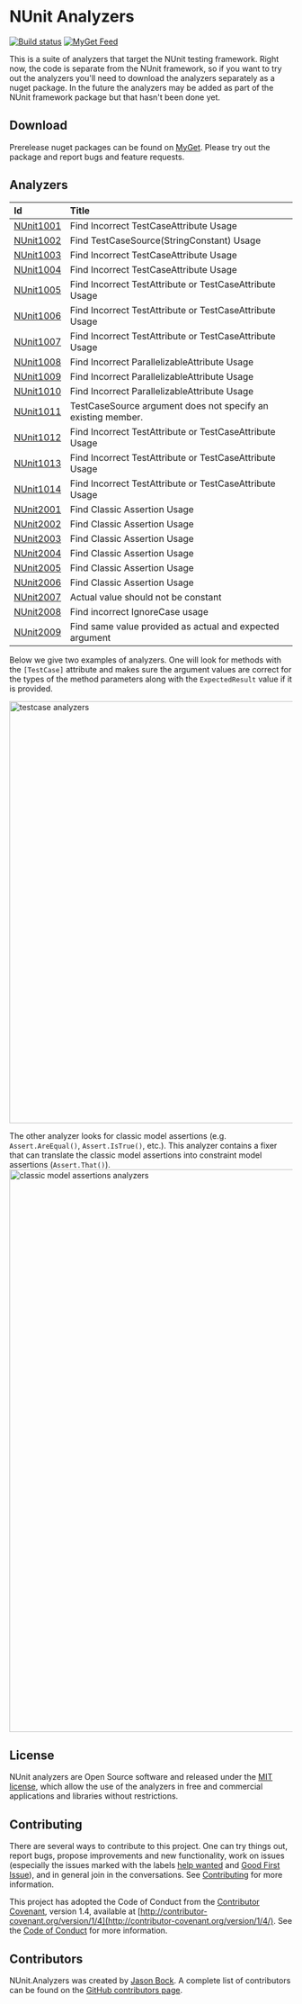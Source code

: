 # NUnit Analyzers #

[![Build status](https://ci.appveyor.com/api/projects/status/rlx18p32vkh80p2f/branch/master?svg=true)](https://ci.appveyor.com/project/mikkelbu/nunit-analyzers/branch/master)
[![MyGet Feed](https://img.shields.io/myget/nunit-analyzers/v/NUnit.Analyzers.svg)](https://www.myget.org/feed/nunit-analyzers/package/nuget/NUnit.Analyzers)

This is a suite of analyzers that target the NUnit testing framework. Right now, the code is separate from the NUnit framework, so if you want to try out the analyzers you'll need to download the analyzers separately as a nuget package. In the future the analyzers may be added as part of the NUnit framework package but that hasn't been done yet.

## Download ##

Prerelease nuget packages can be found on [MyGet](https://www.myget.org/feed/nunit-analyzers/package/nuget/NUnit.Analyzers). Please try out the package and report bugs and feature requests.

## Analyzers ##

| Id       | Title
| :--      | :--
| [NUnit1001]()| Find Incorrect TestCaseAttribute Usage
| [NUnit1002]()| Find TestCaseSource(StringConstant) Usage
| [NUnit1003]()| Find Incorrect TestCaseAttribute Usage
| [NUnit1004]()| Find Incorrect TestCaseAttribute Usage
| [NUnit1005]()| Find Incorrect TestAttribute or TestCaseAttribute Usage
| [NUnit1006]()| Find Incorrect TestAttribute or TestCaseAttribute Usage
| [NUnit1007]()| Find Incorrect TestAttribute or TestCaseAttribute Usage
| [NUnit1008]()| Find Incorrect ParallelizableAttribute Usage
| [NUnit1009]()| Find Incorrect ParallelizableAttribute Usage
| [NUnit1010]()| Find Incorrect ParallelizableAttribute Usage
| [NUnit1011]()| TestCaseSource argument does not specify an existing member.
| [NUnit1012]()| Find Incorrect TestAttribute or TestCaseAttribute Usage
| [NUnit1013]()| Find Incorrect TestAttribute or TestCaseAttribute Usage
| [NUnit1014]()| Find Incorrect TestAttribute or TestCaseAttribute Usage
| [NUnit2001]()| Find Classic Assertion Usage
| [NUnit2002]()| Find Classic Assertion Usage
| [NUnit2003]()| Find Classic Assertion Usage
| [NUnit2004]()| Find Classic Assertion Usage
| [NUnit2005]()| Find Classic Assertion Usage
| [NUnit2006]()| Find Classic Assertion Usage
| [NUnit2007]()| Actual value should not be constant
| [NUnit2008]()| Find incorrect IgnoreCase usage
| [NUnit2009]()| Find same value provided as actual and expected argument

Below we give two examples of analyzers. One will look for methods with the `[TestCase]` attribute and makes sure the argument values are correct for the types of the method parameters along with the `ExpectedResult` value if it is provided. 
<!-- ![testcase](https://user-images.githubusercontent.com/1007631/44311794-269a7200-a3ee-11e8-86a0-1d290b355ac5.gif) -->
<img src="https://user-images.githubusercontent.com/1007631/44311794-269a7200-a3ee-11e8-86a0-1d290b355ac5.gif" alt="testcase analyzers" width="750"/>

The other analyzer looks for classic model assertions (e.g. `Assert.AreEqual()`, `Assert.IsTrue()`, etc.). This analyzer contains a fixer that can translate the classic model assertions into constraint model assertions (`Assert.That()`).
<img src="https://user-images.githubusercontent.com/1007631/44311791-213d2780-a3ee-11e8-90b8-6d144c0e3dbd.gif" alt="classic model assertions analyzers" width="1000"/>

## License ##

NUnit analyzers are Open Source software and released under the [MIT license](http://www.nunit.org/nuget/nunit3-license.txt), which allow the use of the analyzers in free and commercial applications and libraries without restrictions.

## Contributing ##

There are several ways to contribute to this project. One can try things out, report bugs, propose improvements and new functionality, work on issues (especially the issues marked with the labels [help wanted](https://github.com/nunit/nunit.analyzers/issues?q=is%3Aissue+is%3Aopen+label%3A%22help+wanted%22) and [Good First Issue](https://github.com/nunit/nunit.analyzers/issues?q=is%3Aissue+is%3Aopen+label%3A%22Good+First+Issue%22)), and in general join in the conversations. See [Contributing](CONTRIBUTING.md) for more information.

This project has adopted the Code of Conduct from the [Contributor Covenant](http://contributor-covenant.org), version 1.4, available at [http://contributor-covenant.org/version/1/4](http://contributor-covenant.org/version/1/4/). See the [Code of Conduct](CODE_OF_CONDUCT.md) for more information.

## Contributors ##

NUnit.Analyzers was created by [Jason Bock](https://www.github.com/jasonbock). A complete list of contributors can be found on the [GitHub contributors page](https://github.com/nunit/nunit.analyzers/graphs/contributors).
